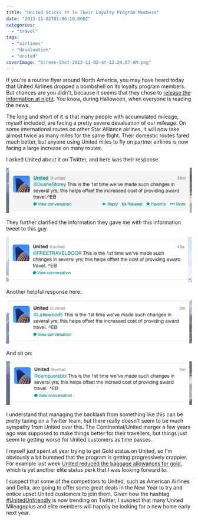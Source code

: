 ```yaml
---
title: "United Sticks It To Their Loyalty Program Members"
date: "2013-11-02T01:06:10.000Z"
categories: 
  - "travel"
tags: 
  - "airlines"
  - "devaluation"
  - "united"
coverImage: "Screen-Shot-2013-11-02-at-12.24.07-AM.png"
---
```


If you're a routine flyer around North America, you may have heard today that United Airlines dropped a bombshell on its loyalty program members. But chances are you didn't, because it seems that they chose to [release the information at night](http://milevalue.com/united-devalues-award-chart/?utm_source=rss&utm_medium=rss&utm_campaign=united-devalues-award-chart). You know, during Halloween, when everyone is reading the news.

The long and short of it is that many people with accumulated mileage, myself included, are facing a pretty severe devaluation of our mileage. On some international routes on other Star Alliance airlines, it will now take almost twice as many miles for the same flight. Their domestic routes fared much better, but anyone using United miles to fly on partner airlines is now facing a large increase on many routes.

I asked United about it on Twitter, and here was their response.

[![Screen Shot 2013-11-02 at 12.24.07 AM](images/Screen-Shot-2013-11-02-at-12.24.07-AM.png)](http://www.migratorynerd.com/wordpress/wp-content/uploads/2013/11/Screen-Shot-2013-11-02-at-12.24.07-AM.png)

They further clarified the information they gave me with this information tweet to this guy.

[![Screen Shot 2013-11-02 at 12.31.11 AM](images/Screen-Shot-2013-11-02-at-12.31.11-AM.png)](http://www.migratorynerd.com/wordpress/wp-content/uploads/2013/11/Screen-Shot-2013-11-02-at-12.31.11-AM.png)

Another helpful response here:

![Screen Shot 2013-11-02 at 12.47.35 AM](images/Screen-Shot-2013-11-02-at-12.47.35-AM.png)

And so on:

![Screen Shot 2013-11-02 at 12.47.44 AM](images/Screen-Shot-2013-11-02-at-12.47.44-AM.png)

I understand that managing the backlash from something like this can be pretty taxing on a Twitter team, but there really doesn't seem to be much sympathy from United over this. The Continental/United merger a few years ago was supposed to make things better for their travellers, but things just seem to getting worse for United customers as time passes.

I myself just spent all year trying to get Gold status on United, so I'm obviously a bit bummed that the program is getting progressively crappier. For example last week [United reduced the baggage allowances for gold](http://loyaltylobby.com/2013/10/23/united-airlines-reduces-star-alliance-gold-checked-baggage-allowance-on-domestic-flights/), which is yet another elite status perk that I was looking forward to.

I suspect that some of the competitors to United, such as American Airlines and Delta, are going to offer some great deals in the New Year to try and entice upset United customers to join them. Given how the hashtag [#UnitedUnfriendly](https://twitter.com/search?q=%23UnitedUnfriendly&src=tyah) is now trending on Twitter, I suspect that many United Mileageplus and elite members will happily be looking for a new home early next year.
